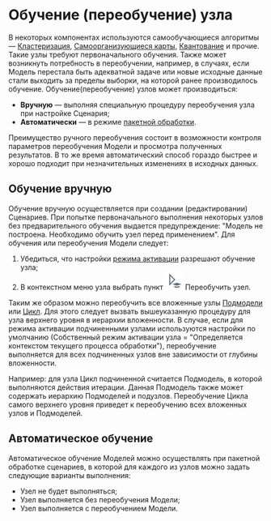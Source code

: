 # Обучение (переобучение) узла

В некоторых компонентах используются самообучающиеся алгоритмы — [Кластеризация](../processors/datamining/clustering.md), [Самоорганизующиеся карты](../processors/datamining/self-organizing-network.md), [Квантование](../processors/preprocessing/quantization.md) и прочие. Такие узлы требуют первоначального обучения. Также может возникнуть потребность в переобучении, например, в случаях, если Модель перестала быть адекватной задаче или новые исходные данные стали выходить за пределы выборки, на которой ранее производилось обучение.
Обучение(переобучение) узлов может производиться:

* **Вручную** — выполняя специальную процедуру переобучения узла при настройке Сценария;
* **Автоматически** — в режиме [пакетной обработки](./batchlauncher.md).

Преимущество ручного переобучения состоит в возможности контроля параметров переобучения Модели и просмотра полученных результатов. В то же время автоматический способ гораздо быстрее и хорошо подходит при незначительных изменениях в исходных данных.

## Обучение вручную

Обучение вручную осуществляется при создании (редактировании) Сценариев. При попытке первоначального выполнения некоторых узлов без предварительного обучения выдается предупреждение: "Модель не построена. Необходимо обучить узел перед применением". Для обучения или переобучения Модели следует:

1. Убедиться, что настройки [режима активации](./setting-batch-processing-mode.md) разрешают обучение узла;
2. В контекстном меню узла выбрать пункт ![](../images/icons/toolbar-controls/batch-mode_default.svg) Переобучить узел.

Таким же образом можно переобучить все вложенные узлы [Подмодели](../processors/control/submodel.md) или [Цикл](../processors/control/cycle.md). Для этого следует вызвать вышеуказанную процедуру для узла верхнего уровня в иерархии вложенности. В случае, если для режима активации подчиненными узлами используются настройки по умолчанию (Собственный режим активации узла = "Определяется контекстом текущего процесса обработки"), переобучение выполняется для всех подчиненных узлов вне зависимости от глубины вложенности.

Например: для узла Цикл подчиненной считается Подмодель, в которой выполняются действия итерации. Данная Подмодель также может содержать иерархию Подмоделей и подузлов. Переобучение Цикла самого верхнего уровня приведет к переобучению всех вложенных узлов и Подмоделей.

## Автоматическое обучение

Автоматическое обучение Моделей можно осуществлять при пакетной обработке
сценариев, в которой для каждого из узлов можно задать следующие варианты выполнения:

* Узел не будет выполняться;
* Узел выполняется без переобучения Модели;
* Узел выполняется с переобучением Модели.